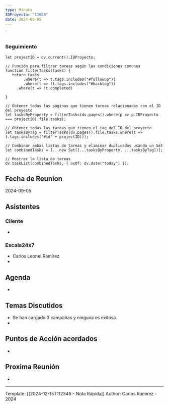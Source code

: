 ```yaml
---
type: Minuta
IDProyecto: "11065"
date: 2024-09-05
---
```

`

### Seguimiento

```dataviewjs
let projectID = dv.current().IDProyecto;

// Función para filtrar tareas según las condiciones comunes
function filterTasks(tasks) {
   return tasks
        .where(t => t.tags.includes("#followup"))
        .where(t => !t.tags.includes("#backlog"))
     .where(t => !t.completed)
        
}

// Obtener todas las páginas que tienen tareas relacionadas con el ID del proyecto
let tasksByProperty = filterTasks(dv.pages().where(p => p.IDProyecto === projectID).file.tasks);

// Obtener todas las tareas que tienen el tag del ID del proyecto
let tasksByTag = filterTasks(dv.pages().file.tasks.where(t => t.tags.includes("#id" + projectID)));

// Combinar ambas listas de tareas y eliminar duplicados usando un Set
let combinedTasks = [...new Set([...tasksByProperty, ...tasksByTag])];

// Mostrar la lista de tareas
dv.taskList(combinedTasks, { asOf: dv.date("today") });
 ```
## Fecha de Reunion
2024-09-05

## Asistentes

### Cliente
* 
### Escala24x7
- Carlos Leonel Ramírez
-  

## Agenda
* 
## Temas Discutidos
*  Se han cargado 3 campañas y ninguna es exitosa.
* 

## Puntos de Acción acordados
- 

## Proxima Reunión
*   

---
Template: [[2024-12-15T112346 - Nota Rápida]]
Author: Carlos Ramírez - 2024
